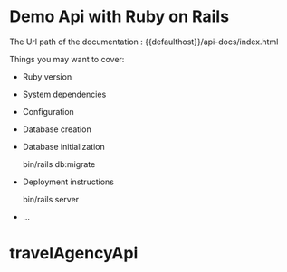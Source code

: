 # Demo Api with Ruby on Rails 

The Url path of the documentation : {{defaulthost}}/api-docs/index.html

Things you may want to cover:

* Ruby version

* System dependencies

* Configuration

* Database creation

* Database initialization

    bin/rails db:migrate

* Deployment instructions

    bin/rails server
* ...
# travelAgencyApi
